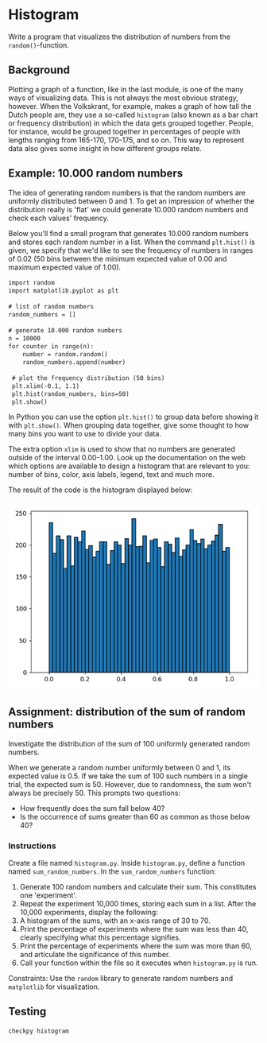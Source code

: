 # Histogram

Write a program that visualizes the distribution of numbers from the `random()`-function.

## Background

Plotting a graph of a function, like in the last module, is one of the many ways of visualizing data. This is not always the most obvious strategy, however. When the Volkskrant, for example, makes a graph of how tall the Dutch people are, they use a so-called `histogram` (also known as a bar chart or frequency distribution) in which the data gets grouped together. People, for instance, would be grouped together in percentages of people with lengths ranging from 165-170, 170-175, and so on. This way to represent data also gives some insight in how different groups relate.


## Example: 10.000 random numbers

The idea of generating random numbers is that the random numbers are uniformly distributed between 0 and 1. To get an impression of whether the distribution really is 'flat' we could generate 10.000 random numbers and check each values' frequency.

Below you'll find a small program that generates 10.000 random numbers and stores each random number in a list. When the command `plt.hist()` is given, we specify that we'd like to see the frequency of numbers in ranges of 0.02 (50 bins between the minimum expected value of 0.00 and maximum expected value of 1.00).

    import random
    import matplotlib.pyplot as plt

    # list of random numbers
    random_numbers = []

    # generate 10.000 random numbers
    n = 10000
    for counter in range(n):
        number = random.random()          
        random_numbers.append(number)

     # plot the frequency distribution (50 bins)
     plt.xlim(-0.1, 1.1)
     plt.hist(random_numbers, bins=50)
     plt.show()

In Python you can use the option `plt.hist()` to group data before showing it with `plt.show()`. When grouping data together, give some thought to how many bins you want to use to divide your data.

The extra option `xlim` is used to show that no numbers are generated outside of the interval 0.00-1.00. Look up the documentation on the web which options are available to design a histogram that are relevant to you: number of bins, color, axis labels, legend, text and much more.

The result of the code is the histogram displayed below:

![](../../../assets/HistogramExample.png)

## Assignment: distribution of the sum of random numbers

Investigate the distribution of the sum of 100 uniformly generated random numbers.

When we generate a random number uniformly between 0 and 1, its expected value is 0.5. If we take the sum of 100 such numbers in a single trial, the expected sum is 50. However, due to randomness, the sum won't always be precisely 50. This prompts two questions:

* How frequently does the sum fall below 40?
* Is the occurrence of sums greater than 60 as common as those below 40?

### Instructions

Create a file named `histogram.py`.
Inside `histogram.py`, define a function named `sum_random_numbers`.
In the `sum_random_numbers` function:

1. Generate 100 random numbers and calculate their sum. This constitutes one 'experiment'.
2. Repeat the experiment 10,000 times, storing each sum in a list.
After the 10,000 experiments, display the following:
3. A histogram of the sums, with an x-axis range of 30 to 70.
4. Print the percentage of experiments where the sum was less than 40, clearly specifying what this percentage signifies.
5. Print the percentage of experiments where the sum was more than 60, and articulate the significance of this number.
6. Call your function within the file so it executes when `histogram.py` is run.

Constraints: Use the `random` library to generate random numbers and `matplotlib` for visualization.

## Testing

    checkpy histogram
